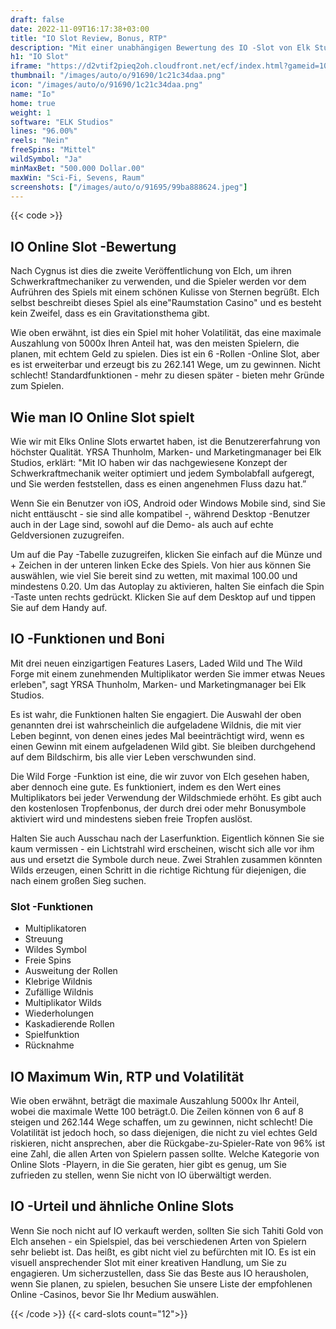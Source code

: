```yaml
---
draft: false
date: 2022-11-09T16:17:38+03:00
title: "IO Slot Review, Bonus, RTP"
description: "Mit einer unabhängigen Bewertung des IO -Slot von Elk Studios können Sie kostenlos oder echtes Geld spielen und hier einen Bonus erhalten!"
h1: "IO Slot"
iframe: "https://d2vtif2pieq2oh.cloudfront.net/ecf/index.html?gameid=10046&operatorid=44&currency=EUR&language=en_gb&mode=demo&device=desktop&capi=https%3A%2F%2Fgc5-stage.contentmedia.eu%2Fcapi&papi=https%3A%2F%2Fpapi-stage.contentmedia.eu"
thumbnail: "/images/auto/o/91690/1c21c34daa.png"
icon: "/images/auto/o/91690/1c21c34daa.png"
name: "Io"
home: true
weight: 1
software: "ELK Studios"
lines: "96.00%"
reels: "Nein"
freeSpins: "Mittel"
wildSymbol: "Ja"
minMaxBet: "500.000 Dollar.00"
maxWin: "Sci-Fi, Sevens, Raum"
screenshots: ["/images/auto/o/91695/99ba888624.jpeg"]
---
```


{{< code >}}<h2>IO Online Slot -Bewertung</h2><p>Nach Cygnus ist dies die zweite Veröffentlichung von Elch, um ihren Schwerkraftmechaniker zu verwenden, und die Spieler werden vor dem Aufrühren des Spiels mit einem schönen Kulisse von Sternen begrüßt. Elch selbst beschreibt dieses Spiel als eine"Raumstation Casino" und es besteht kein Zweifel, dass es ein Gravitationsthema gibt.</p><p>Wie oben erwähnt, ist dies ein Spiel mit hoher Volatilität, das eine maximale Auszahlung von 5000x Ihren Anteil hat, was den meisten Spielern, die planen, mit echtem Geld zu spielen. Dies ist ein 6 -Rollen -Online Slot, aber es ist erweiterbar und erzeugt bis zu 262.141 Wege, um zu gewinnen. Nicht schlecht! Standardfunktionen - mehr zu diesen später - bieten mehr Gründe zum Spielen.</p><h2>Wie man IO Online Slot spielt</h2><p>Wie wir mit Elks Online Slots erwartet haben, ist die Benutzererfahrung von höchster Qualität. YRSA Thunholm, Marken- und Marketingmanager bei Elk Studios, erklärt: "Mit IO haben wir das nachgewiesene Konzept der Schwerkraftmechanik weiter optimiert und jedem Symbolabfall aufgeregt, und Sie werden feststellen, dass es einen angenehmen Fluss dazu hat.”</p><p>Wenn Sie ein Benutzer von iOS, Android oder Windows Mobile sind, sind Sie nicht enttäuscht - sie sind alle kompatibel -, während Desktop -Benutzer auch in der Lage sind, sowohl auf die Demo- als auch auf echte Geldversionen zuzugreifen.</p><p>Um auf die Pay -Tabelle zuzugreifen, klicken Sie einfach auf die Münze und + Zeichen in der unteren linken Ecke des Spiels. Von hier aus können Sie auswählen, wie viel Sie bereit sind zu wetten, mit maximal 100.00 und mindestens 0.20. Um das Autoplay zu aktivieren, halten Sie einfach die Spin -Taste unten rechts gedrückt. Klicken Sie auf dem Desktop auf und tippen Sie auf dem Handy auf.</p><h2>IO -Funktionen und Boni</h2><p>Mit drei neuen einzigartigen Features Lasers, Laded Wild und The Wild Forge mit einem zunehmenden Multiplikator werden Sie immer etwas Neues erleben", sagt YRSA Thunholm, Marken- und Marketingmanager bei Elk Studios.</p><p>Es ist wahr, die Funktionen halten Sie engagiert. Die Auswahl der oben genannten drei ist wahrscheinlich die aufgeladene Wildnis, die mit vier Leben beginnt, von denen eines jedes Mal beeinträchtigt wird, wenn es einen Gewinn mit einem aufgeladenen Wild gibt. Sie bleiben durchgehend auf dem Bildschirm, bis alle vier Leben verschwunden sind.</p><p>Die Wild Forge -Funktion ist eine, die wir zuvor von Elch gesehen haben, aber dennoch eine gute. Es funktioniert, indem es den Wert eines Multiplikators bei jeder Verwendung der Wildschmiede erhöht. Es gibt auch den kostenlosen Tropfenbonus, der durch drei oder mehr Bonusymbole aktiviert wird und mindestens sieben freie Tropfen auslöst.</p><p>Halten Sie auch Ausschau nach der Laserfunktion. Eigentlich können Sie sie kaum vermissen - ein Lichtstrahl wird erscheinen, wischt sich alle vor ihm aus und ersetzt die Symbole durch neue. Zwei Strahlen zusammen könnten Wilds erzeugen, einen Schritt in die richtige Richtung für diejenigen, die nach einem großen Sieg suchen.</p><h3>
Slot -Funktionen</h3><ul>
<li></span>
Multiplikatoren</li>
<li></span>
Streuung</li>
<li></span>
Wildes Symbol</li>
<li></span>
Freie Spins</li>
<li></span>
Ausweitung der Rollen</li>
<li></span>
Klebrige Wildnis</li>
<li></span>
Zufällige Wildnis</li>
<li></span>
Multiplikator Wilds</li>
<li></span>
Wiederholungen</li>
<li></span>
Kaskadierende Rollen</li>
<li></span>
Spielfunktion</li>
<li></span>
Rücknahme</li></ul><h2>IO Maximum Win, RTP und Volatilität</h2><p>Wie oben erwähnt, beträgt die maximale Auszahlung 5000x Ihr Anteil, wobei die maximale Wette 100 beträgt.0. Die Zeilen können von 6 auf 8 steigen und 262.144 Wege schaffen, um zu gewinnen, nicht schlecht! Die Volatilität ist jedoch hoch, so dass diejenigen, die nicht zu viel echtes Geld riskieren, nicht ansprechen, aber die Rückgabe-zu-Spieler-Rate von 96% ist eine Zahl, die allen Arten von Spielern passen sollte. Welche Kategorie von Online Slots -Playern, in die Sie geraten, hier gibt es genug, um Sie zufrieden zu stellen, wenn Sie nicht von IO überwältigt werden.</p><h2>IO -Urteil und ähnliche Online Slots</h2><p>Wenn Sie noch nicht auf IO verkauft werden, sollten Sie sich Tahiti Gold von Elch ansehen - ein Spielspiel, das bei verschiedenen Arten von Spielern sehr beliebt ist. Das heißt, es gibt nicht viel zu befürchten mit IO. Es ist ein visuell ansprechender Slot mit einer kreativen Handlung, um Sie zu engagieren. Um sicherzustellen, dass Sie das Beste aus IO herausholen, wenn Sie planen, zu spielen, besuchen Sie unsere Liste der empfohlenen Online -Casinos, bevor Sie Ihr Medium auswählen.</p>{{< /code >}}
{{< card-slots count="12">}}